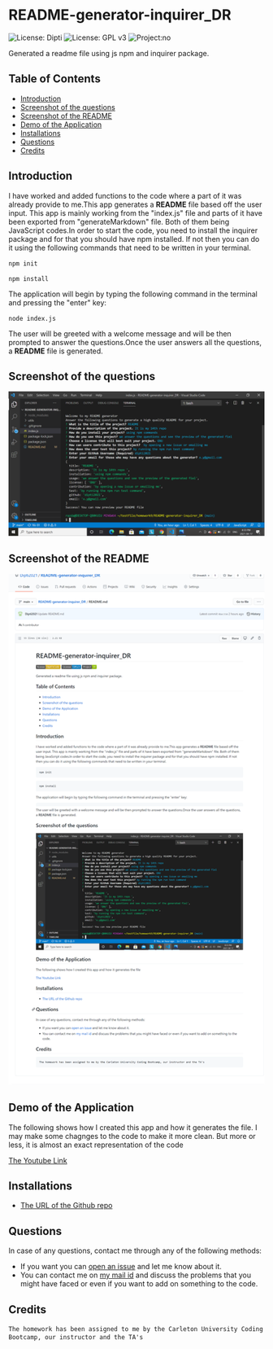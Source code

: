 # README-generator-inquirer_DR
![License: Dipti](https://img.shields.io/badge/license-Dipti'sCode-yellow.svg)
![License: GPL v3](https://img.shields.io/badge/License-GPLv3-blue.svg)
![Project:no](https://img.shields.io/badge/Project-14-green.svg)



Generated a readme file using js npm and inquirer package.

## Table of Contents
* [Introduction](#introduction)
* [Screenshot of the questions](#scr)
* [Screenshot of the README](#scread)
* [Demo of the Application](#web)
* [Installations](#installations)
* [Questions](#ques)
* [Credits](#credits)

 ## Introduction 
 I have worked and added functions to the code where a part of it was already provide to me.This app generates a __README__ file based off the  user input. This app is mainly working from the "index.js" file and parts of it have been exported from "generateMarkdown"  file. Both of them being JavaScript codes.In order to start the code, you need to install the inquirer package and for that you should have npm installed. If not then you can do it using the following commands that need to be written in your terminal. 
 ```
npm init
```
```
npm install
```

 
 The application will begin by typing the following command in the terminal and pressing the "enter" key:
 ```
node index.js
```
The user will be greeted with a welcome message and will be then prompted to answer the questions.Once the user answers all the questions, a __README__ file is generated.
 
 ## Screenshot of the questions
 ![image](quest.png)
 
 ## Screenshot of the README
 ![image1](readme-screenshot.png)

 ## Demo of the Application
 The following shows how I created this app and how it generates the file. I may make some chagnges to the code to make it more clean. But more or less, it is almost an exact representation of the code

 [The Youtube Link](https://www.youtube.com/watch?v=o8hkjz1TQuQ)
 

 
 ## Installations
   * [The URL of the Github repo](https://github.com/Dipti2021/README-generator-inquirer_DR)
   

 ## Questions
In case of any questions, contact me through any of the following methods:
 * If you want you can [open an issue](https://github.com/Dipti2021/README-generator-inquirer_DR/issues) and let me know about it.
 * You can contact me on [my  mail id](mailto:dipti.raina@gmail.com) and discuss the problems that you might have faced or even if you want to add on something to the code.


    
 ## Credits
    The homework has been assigned to me by the Carleton University Coding Bootcamp, our instructor and the TA's
